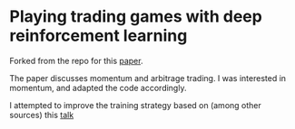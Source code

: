 
# **Playing trading games with deep reinforcement learning**

Forked from the repo for this  [paper](https://arxiv.org/abs/1803.03916).

The paper discusses momentum and arbitrage trading.
I was interested in momentum, and adapted the code accordingly.

I attempted to improve the training strategy based on (among other sources) this [talk](https://www.youtube.com/watch?v=fevMOp5TDQs)
